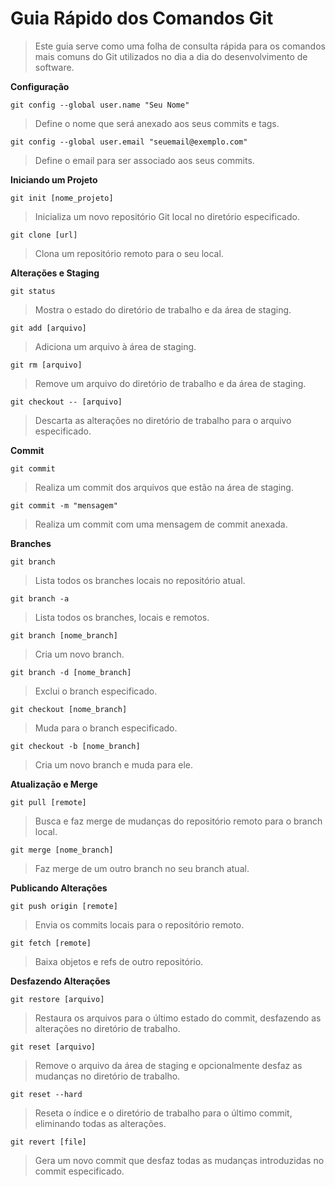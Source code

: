 # Guia Rápido dos Comandos Git
> Este guia serve como uma folha de consulta rápida para os comandos mais comuns do Git utilizados no dia a dia do desenvolvimento de software.

**Configuração**

`git config --global user.name "Seu Nome"`
> Define o nome que será anexado aos seus commits e tags.
  
`git config --global user.email "seuemail@exemplo.com"`
> Define o email para ser associado aos seus commits.
   
**Iniciando um Projeto**

`git init [nome_projeto]`
> Inicializa um novo repositório Git local no diretório especificado.

`git clone [url]`
> Clona um repositório remoto para o seu local.

**Alterações e Staging**

`git status`
> Mostra o estado do diretório de trabalho e da área de staging.

`git add [arquivo]`
> Adiciona um arquivo à área de staging.

`git rm [arquivo]`
> Remove um arquivo do diretório de trabalho e da área de staging.

`git checkout -- [arquivo]`
> Descarta as alterações no diretório de trabalho para o arquivo especificado.

**Commit**

`git commit`
> Realiza um commit dos arquivos que estão na área de staging.

`git commit -m "mensagem"`
> Realiza um commit com uma mensagem de commit anexada.

**Branches**

`git branch`
> Lista todos os branches locais no repositório atual.

`git branch -a`
> Lista todos os branches, locais e remotos.

`git branch [nome_branch]`
> Cria um novo branch.

`git branch -d [nome_branch]`
> Exclui o branch especificado.

`git checkout [nome_branch]` 
> Muda para o branch especificado.

`git checkout -b [nome_branch]`
> Cria um novo branch e muda para ele.

**Atualização e Merge**

`git pull [remote]`
> Busca e faz merge de mudanças do repositório remoto para o branch local.

`git merge [nome_branch]`
> Faz merge de um outro branch no seu branch atual.

**Publicando Alterações**

`git push origin [remote]`
> Envia os commits locais para o repositório remoto.

`git fetch [remote]`
> Baixa objetos e refs de outro repositório.

**Desfazendo Alterações**

`git restore [arquivo]`
> Restaura os arquivos para o último estado do commit, desfazendo as alterações no diretório de trabalho.

`git reset [arquivo]`
> Remove o arquivo da área de staging e opcionalmente desfaz as mudanças no diretório de trabalho.

`git reset --hard`
> Reseta o índice e o diretório de trabalho para o último commit, eliminando todas as alterações.

`git revert [file]`
> Gera um novo commit que desfaz todas as mudanças introduzidas no commit especificado.
